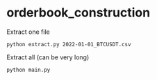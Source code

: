 # orderbook_construction

Extract one file 
```
python extract.py 2022-01-01_BTCUSDT.csv
```
Extract all (can be very long)
```
python main.py
```